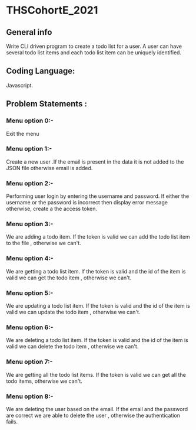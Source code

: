 # THSCohortE_2021

## General info

Write CLI driven program to create a todo list for a user. A user can have several todo list items and each todo list item can be uniquely identified. 

## Coding Language:

Javascript.

## Problem Statements :

###  Menu option 0:-

Exit the menu 

###  Menu option 1:-

Create a new user .If the email is present in the data it is not added to the JSON file otherwise email is added. 

###  Menu option 2:-

Performing user login by entering the username and password. If either the username or the password is incorrect then display error message 
otherwise, create a the access token.

###  Menu option 3:-

We are adding a todo item. If the token is valid we can add the todo list item to the file , otherwise we can't. 

###  Menu option 4:-

We are getting a todo list item. If the token is valid and the id of the item  is valid we can get the todo item , otherwise we can't. 

###  Menu option 5:-

We are updating a todo list item. If the token is valid and the id of the item is valid we can update the todo item , otherwise we can't.  

###  Menu option 6:-

We are deleting a todo list item. If the token is valid and the id of the item is valid we can delete the todo item , otherwise we can't.  

###  Menu option 7:-

We are getting all the todo list items. If the token is valid we can get all the todo items, otherwise we can't.  

###  Menu option 8:-

We are deleting the user based on the email.  If the email and the password are correct we are able to delete the user , otherwise the authentication fails.






